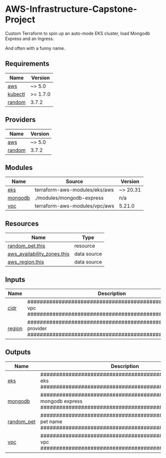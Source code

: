 # AWS-Infrastructure-Capstone-Project

Custom Terraform to spin up an auto-mode EKS cluster, load Mongodb Express and an Ingress.

And often with a funny name.

<!-- BEGIN_TF_DOCS -->
## Requirements

| Name | Version |
|------|---------|
| <a name="requirement_aws"></a> [aws](#requirement\_aws) | ~> 5.0 |
| <a name="requirement_kubectl"></a> [kubectl](#requirement\_kubectl) | >= 1.7.0 |
| <a name="requirement_random"></a> [random](#requirement\_random) | 3.7.2 |

## Providers

| Name | Version |
|------|---------|
| <a name="provider_aws"></a> [aws](#provider\_aws) | ~> 5.0 |
| <a name="provider_random"></a> [random](#provider\_random) | 3.7.2 |

## Modules

| Name | Source | Version |
|------|--------|---------|
| <a name="module_eks"></a> [eks](#module\_eks) | terraform-aws-modules/eks/aws | ~> 20.31 |
| <a name="module_mongodb"></a> [mongodb](#module\_mongodb) | ./modules/mongodb-express | n/a |
| <a name="module_vpc"></a> [vpc](#module\_vpc) | terraform-aws-modules/vpc/aws | 5.21.0 |

## Resources

| Name | Type |
|------|------|
| [random_pet.this](https://registry.terraform.io/providers/hashicorp/random/3.7.2/docs/resources/pet) | resource |
| [aws_availability_zones.this](https://registry.terraform.io/providers/hashicorp/aws/latest/docs/data-sources/availability_zones) | data source |
| [aws_region.this](https://registry.terraform.io/providers/hashicorp/aws/latest/docs/data-sources/region) | data source |

## Inputs

| Name | Description | Type | Default | Required |
|------|-------------|------|---------|:--------:|
| <a name="input_cidr"></a> [cidr](#input\_cidr) | ###################################################### vpc ###################################################### | `string` | n/a | yes |
| <a name="input_region"></a> [region](#input\_region) | ###################################################### provider ###################################################### | `string` | n/a | yes |

## Outputs

| Name | Description |
|------|-------------|
| <a name="output_eks"></a> [eks](#output\_eks) | ###################################################### eks ###################################################### |
| <a name="output_mongodb"></a> [mongodb](#output\_mongodb) | ###################################################### mongodb express ###################################################### |
| <a name="output_random_pet"></a> [random\_pet](#output\_random\_pet) | ###################################################### pet name ###################################################### |
| <a name="output_vpc"></a> [vpc](#output\_vpc) | ###################################################### vpc ###################################################### |
<!-- END_TF_DOCS -->